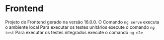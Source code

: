 # Frontend

Projeto de Frontend gerado na versão 16.0.0.
O Comando `ng serve` executa o ambiente local
Para executar os testes unitários execute o comando `ng test`
Para executar os testes integrados execute o comando `ng e2e`
